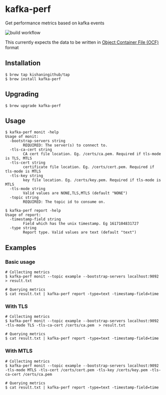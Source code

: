 # kafka-perf
Get performance metrics based on kafka events

![build workflow](https://github.com/kishaningithub/kafka-perf/actions/workflows/build.yml/badge.svg)

This currently expects the data to be written in [Object Container File (OCF)](https://avro.apache.org/docs/current/spec.html#Object+Container+Files) format

## Installation

```shell
$ brew tap kishaningithub/tap
$ brew install kafka-perf
```

## Upgrading

```shell
$ brew upgrade kafka-perf
```

## Usage

```shell
$ kafka-perf monit -help
Usage of monit:
  -bootstrap-servers string
    	REQUIRED: The server(s) to connect to.
  -tls-ca-cert string
    	CA cert file location. Eg. /certs/ca.pem. Required if tls-mode is TLS, MTLS
  -tls-cert string
    	certificate file location. Eg. /certs/cert.pem. Required if tls-mode is MTLS
  -tls-key string
    	key file location. Eg. /certs/key.pem. Required if tls-mode is MTLS
  -tls-mode string
    	Valid values are NONE,TLS,MTLS (default "NONE")
  -topic string
    	REQUIRED: The topic id to consume on.
    	
$ kafka-perf report -help
Usage of report:
  -timestamp-field string
    	Field which has the unix timestamp. Eg 1617104831727
  -type string
    	Report type. Valid values are text (default "text")
```

## Examples

### Basic usage

```shell
# Collecting metrics
$ kafka-perf monit --topic example --bootstrap-servers localhost:9092 > result.txt

# Querying metrics
$ cat result.txt | kafka-perf report -type=text -timestamp-field=time

```

### With TLS

```shell
# Collecting metrics
$ kafka-perf monit --topic example --bootstrap-servers localhost:9092 -tls-mode TLS -tls-ca-cert /certs/ca.pem  > result.txt

# Querying metrics
$ cat result.txt | kafka-perf report -type=text -timestamp-field=time
```

### With MTLS

```shell
# Collecting metrics
$ kafka-perf monit --topic example --bootstrap-servers localhost:9092 -tls-mode MTLS -tls-cert /certs/cert.pem -tls-key /certs/key.pem -tls-ca-cert /certs/ca.pem

# Querying metrics
$ cat result.txt | kafka-perf report -type=text -timestamp-field=time
```
